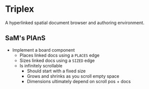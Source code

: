 # Triplex

A hyperlinked spatial document browser and authoring environment.

## SaM's PlAnS

- Implement a board component
  - Places linked docs using a `PLACES` edge
  - Sizes linked docs using a `SIZED` edge
  - Is infinitely scrollable
    - Should start with a fixed size
    - Grows and shrinks as you scroll empty space
    - Dimensions ultimately depend on scroll pos + docs
